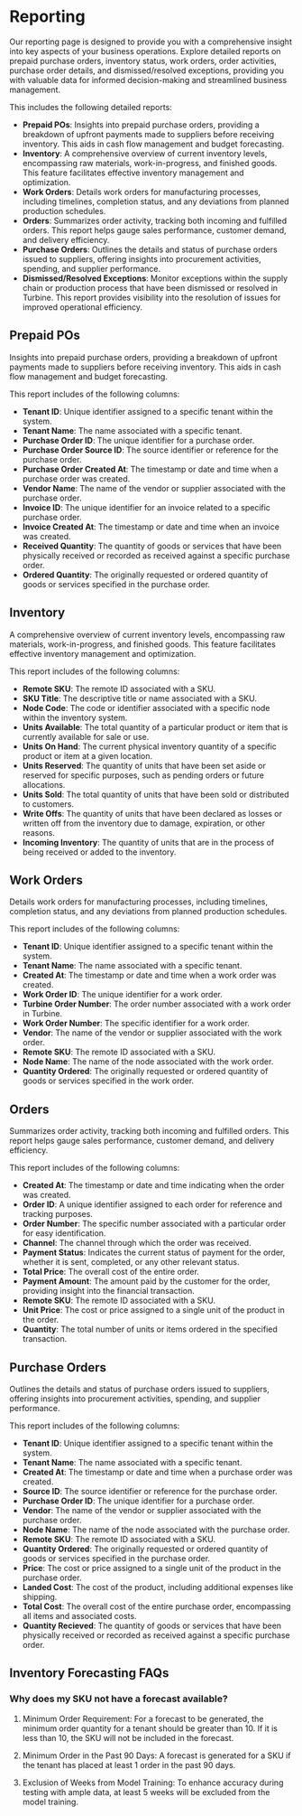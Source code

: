# Reporting 

Our reporting page is designed to provide you with a comprehensive insight into key aspects of your business operations. 
Explore detailed reports on prepaid purchase orders, inventory status, work orders, order activities, purchase order details, and dismissed/resolved exceptions, providing you with valuable data for informed decision-making and streamlined business management.

This includes the following detailed reports:

* **Prepaid POs**: Insights into prepaid purchase orders, providing a breakdown of upfront payments made to suppliers before receiving inventory. This aids in cash flow management and budget forecasting.
 * **Inventory**: A comprehensive overview of current inventory levels, encompassing raw materials, work-in-progress, and finished goods. This feature facilitates effective inventory management and optimization.
 * **Work Orders**: Details work orders for manufacturing processes, including timelines, completion status, and any deviations from planned production schedules.
 * **Orders**: Summarizes order activity, tracking both incoming and fulfilled orders. This report helps gauge sales performance, customer demand, and delivery efficiency.
 * **Purchase Orders**: Outlines the details and status of purchase orders issued to suppliers, offering insights into procurement activities, spending, and supplier performance.
 * **Dismissed/Resolved Exceptions**: Monitor exceptions within the supply chain or production process that have been dismissed or resolved in Turbine. This report provides visibility into the resolution of issues for improved operational efficiency.

## Prepaid POs

Insights into prepaid purchase orders, providing a breakdown of upfront payments made to suppliers before receiving inventory. This aids in cash flow management and budget forecasting.

This report includes of the following columns:

* **Tenant ID**: Unique identifier assigned to a specific tenant within the system.
* **Tenant Name**: The name associated with a specific tenant.
* **Purchase Order ID**: The unique identifier for a purchase order.
* **Purchase Order Source ID**: The source identifier or reference for the purchase order.
* **Purchase Order Created At**: The timestamp or date and time when a purchase order was created.
* **Vendor Name**: The name of the vendor or supplier associated with the purchase order.
* **Invoice ID**: The unique identifier for an invoice related to a specific purchase order.
* **Invoice Created At**: The timestamp or date and time when an invoice was created.
* **Received Quantity**: The quantity of goods or services that have been physically received or recorded as received against a specific purchase order.
* **Ordered Quantity**: The originally requested or ordered quantity of goods or services specified in the purchase order.

## Inventory

A comprehensive overview of current inventory levels, encompassing raw materials, work-in-progress, and finished goods. This feature facilitates effective inventory management and optimization.

This report includes of the following columns:

* **Remote SKU**: The remote ID associated with a SKU. 
* **SKU Title**: The descriptive title or name associated with a SKU.
* **Node Code**: The code or identifier associated with a specific node within the inventory system.
* **Units Available**: The total quantity of a particular product or item that is currently available for sale or use.
* **Units On Hand**: The current physical inventory quantity of a specific product or item at a given location.
* **Units Reserved**: The quantity of units that have been set aside or reserved for specific purposes, such as pending orders or future allocations.
* **Units Sold**: The total quantity of units that have been sold or distributed to customers. 
* **Write Offs**: The quantity of units that have been declared as losses or written off from the inventory due to damage, expiration, or other reasons.
* **Incoming Inventory**: The quantity of units that are in the process of being received or added to the inventory.

## Work Orders

Details work orders for manufacturing processes, including timelines, completion status, and any deviations from planned production schedules.

This report includes of the following columns:

* **Tenant ID**: Unique identifier assigned to a specific tenant within the system.
* **Tenant Name**: The name associated with a specific tenant.
* **Created At**: The timestamp or date and time when a work order was created.
* **Work Order ID**: The unique identifier for a work order.
* **Turbine Order Number**: The order number associated with a work order in Turbine.
* **Work Order Number**: The specific identifier for a work order.
* **Vendor**: The name of the vendor or supplier associated with the work order.
* **Remote SKU**: The remote ID associated with a SKU. 
* **Node Name**: The name of the node associated with the work order.
* **Quantity Ordered**: The originally requested or ordered quantity of goods or services specified in the work order.

## Orders

Summarizes order activity, tracking both incoming and fulfilled orders. This report helps gauge sales performance, customer demand, and delivery efficiency.

This report includes of the following columns:

* **Created At**: The timestamp or date and time indicating when the order was created.
* **Order ID**: A unique identifier assigned to each order for reference and tracking purposes.
* **Order Number**: The specific number associated with a particular order for easy identification.
* **Channel**: The channel through which the order was received.
* **Payment Status**: Indicates the current status of payment for the order, whether it is sent, completed, or any other relevant status.
* **Total Price**: The overall cost of the entire order.
* **Payment Amount**: The amount paid by the customer for the order, providing insight into the financial transaction.
* **Remote SKU**: The remote ID associated with a SKU. 
* **Unit Price**: The cost or price assigned to a single unit of the product in the order.
* **Quantity**: The total number of units or items ordered in the specified transaction.
  
## Purchase Orders

Outlines the details and status of purchase orders issued to suppliers, offering insights into procurement activities, spending, and supplier performance.

This report includes of the following columns:

* **Tenant ID**: Unique identifier assigned to a specific tenant within the system.
* **Tenant Name**: The name associated with a specific tenant.
* **Created At**: The timestamp or date and time when a purchase order was created.
* **Source ID**: The source identifier or reference for the purchase order.
* **Purchase Order ID**: The unique identifier for a purchase order.
* **Vendor**: The name of the vendor or supplier associated with the purchase order.
* **Node Name**: The name of the node associated with the purchase order.
* **Remote SKU**: The remote ID associated with a SKU.
* **Quantity Ordered**: The originally requested or ordered quantity of goods or services specified in the purchase order.
* **Price**: The cost or price assigned to a single unit of the product in the purchase order.
* **Landed Cost**: The cost of the product, including additional expenses like shipping.
* **Total Cost**: The overall cost of the entire purchase order, encompassing all items and associated costs.
* **Quantity Recieved**: The quantity of goods or services that have been physically received or recorded as received against a specific purchase order.

## Inventory Forecasting FAQs 

### Why does my SKU not have a forecast available?

1. Minimum Order Requirement:
For a forecast to be generated, the minimum order quantity for a tenant should be greater than 10. If it is less than 10, the SKU will not be included in the forecast.

2. Minimum Order in the Past 90 Days:
A forecast is generated for a SKU if the tenant has placed at least 1 order in the past 90 days.

3. Exclusion of Weeks from Model Training:
To enhance accuracy during testing with ample data, at least 5 weeks will be excluded from the model training.
